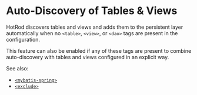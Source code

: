 # Auto-Discovery of Tables &amp; Views

HotRod discovers tables and views and adds them to the persistent layer automatically when no `<table>`, `<view>`, or `<dao>` tags are 
present in the configuration.

This feature can also be enabled if any of these tags are present to combine auto-discovery with tables and views 
configured in an explicit way.

See also:

- [`<mybatis-spring>`](tags/mybatis-spring.md) 
- [`<exclude>`](tags/exclude.md)

